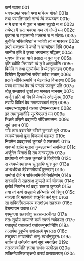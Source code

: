कर्ण उवाच	001  
भगवन्तमहं भक्तो यथा मां वेत्थ गोपते	001a  
तथा परमतिग्मांशो नान्यं देवं कथञ्चन	001c  
न मे दारा न मे पुत्रा न चात्मा सुहृदो न च	002a  
तथेष्टा वै सदा भक्त्या यथा त्वं गोपते मम	002c  
इष्टानां च महात्मानो भक्तानां च न संशयः	003a  
कुर्वन्ति भक्तिमिष्टां च जानीषे त्वं च भास्कर	003c  
इष्टो भक्तश्च मे कर्णो न चान्यद्दैवतं दिवि	004a  
जानीत इति वै कृत्वा भगवानाह मद्धितम्	004c  
भूयश्च शिरसा याचे प्रसाद्य च पुनः पुनः	005a  
इति ब्रवीमि तिग्मांशो त्वं तु मे क्षन्तुमर्हसि	005c  
बिभेमि न तथा मृत्योर्यथा बिभ्येऽनृतादहम्	006a  
विशेषेण द्विजातीनां सर्वेषां सर्वदा सताम्	006c  
प्रदाने जीवितस्यापि न मेऽत्रास्ति विचारणा	006e  
यच्च मामात्थ देव त्वं पाण्डवं फल्गुनं प्रति	007a  
व्येतु सन्तापजं दुःखं तव भास्कर मानसम्	007c  
अर्जुनं प्रति मां चैव विजेष्यामि रणेऽर्जुनम्	007e  
तवापि विदितं देव ममाप्यस्त्रबलं महत्	008a  
जामदग्न्यादुपात्तं यत्तथा द्रोणान्महात्मनः	008c  
इदं त्वमनुजानीहि सुरश्रेष्ठ व्रतं मम	009a  
भिक्षते वज्रिणे दद्यामपि जीवितमात्मनः	009c  
सूर्य उवाच	010  
यदि तात ददास्येते वज्रिणे कुण्डले शुभे	010a  
त्वमप्येनमथो ब्रूया विजयार्थं महाबल	010c  
नियमेन प्रदद्यास्त्वं कुण्डले वै शतक्रतोः	011a  
अवध्यो ह्यसि भूतानां कुण्डलाभ्यां समन्वितः	011c  
अर्जुनेन विनाशं हि तव दानवसूदनः	012a  
प्रार्थयानो रणे वत्स कुण्डले ते जिहीर्षति	012c  
स त्वमप्येनमाराध्य सूनृताभिः पुनः पुनः	013a  
अभ्यर्थयेथा देवेशममोघार्थं पुरन्दरम्	013c  
अमोघां देहि मे शक्तिममित्रविनिबर्हिणीम्	014a  
दास्यामि ते सहस्राक्ष कुण्डले वर्म चोत्तमम्	014c  
इत्येवं नियमेन त्वं दद्याः शक्राय कुण्डले	015a  
तया त्वं कर्ण सङ्ग्रामे हनिष्यसि रणे रिपून्	015c  
नाहत्वा हि महाबाहो शत्रूनेति करं पुनः	016a  
सा शक्तिर्देवराजस्य शतशोऽथ सहस्रशः	016c  
वैशम्पायन उवाच	017  
एवमुक्त्वा सहस्रांशुः सहसान्तरधीयत	017a  
ततः सूर्याय जप्यान्ते कर्णः स्वप्नं न्यवेदयत्	017c  
यथादृष्टं यथातत्त्वं यथोक्तमुभयोर्निशि	018a  
तत्सर्वमानुपूर्व्येण शशंसास्मै वृषस्तदा	018c  
तच्छ्रुत्वा भगवान्देवो भानुः स्वर्भानुसूदनः	019a  
उवाच तं तथेत्येव कर्णं सूर्यः स्मयन्निव	019c  
ततस्तत्त्वमिति ज्ञात्वा राधेयः परवीरहा	020a  
शक्तिमेवाभिकाङ्क्षन्वै वासवं प्रत्यपालयत्	020c  
